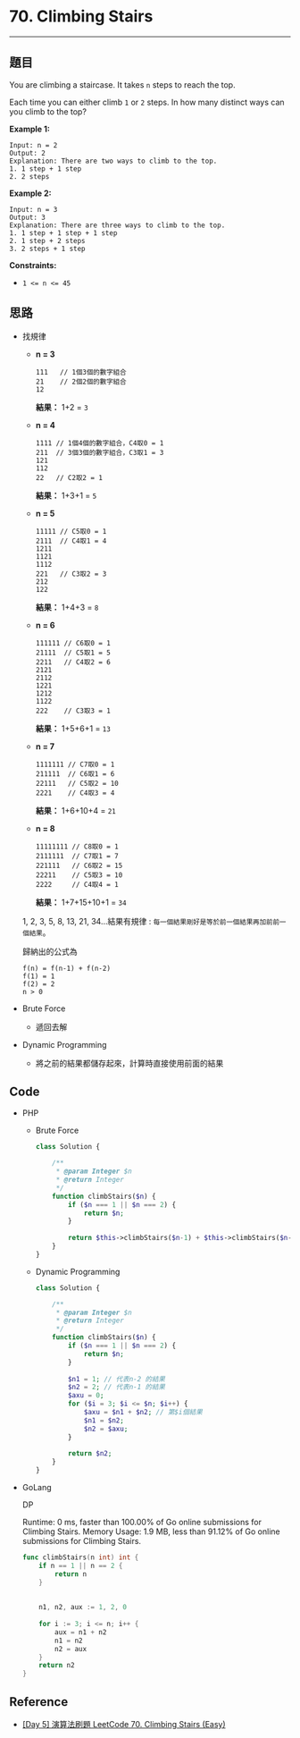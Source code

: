 # 70. Climbing Stairs

---

## 題目

You are climbing a staircase. It takes `n` steps to reach the top.

Each time you can either climb `1` or `2` steps. In how many distinct ways can you climb to the top?

**Example 1:**

```
Input: n = 2
Output: 2
Explanation: There are two ways to climb to the top.
1. 1 step + 1 step
2. 2 steps

```

**Example 2:**

```
Input: n = 3
Output: 3
Explanation: There are three ways to climb to the top.
1. 1 step + 1 step + 1 step
2. 1 step + 2 steps
3. 2 steps + 1 step

```

**Constraints:**

- `1 <= n <= 45`

## 思路

- 找規律
    - **n = 3**
        
        ```
        111   // 1個3個的數字組合
        21    // 2個2個的數字組合
        12
        
        ```
        
        **結果：** 1+2 = `3`
        
    - **n = 4**
        
        ```
        1111 // 1個4個的數字組合，C4取0 = 1
        211  // 3個3個的數字組合，C3取1 = 3
        121
        112
        22   // C2取2 = 1
        
        ```
        
        **結果：** 1+3+1 = `5`
        
    - **n = 5**
        
        ```
        11111 // C5取0 = 1
        2111  // C4取1 = 4
        1211
        1121
        1112
        221   // C3取2 = 3
        212
        122
        
        ```
        
        **結果：** 1+4+3 = `8`
        
    - **n = 6**
        
        ```
        111111 // C6取0 = 1
        21111  // C5取1 = 5
        2211   // C4取2 = 6
        2121
        2112
        1221
        1212
        1122
        222    // C3取3 = 1
        
        ```
        
        **結果：** 1+5+6+1 = `13`
        
    - **n = 7**
        
        ```
        1111111 // C7取0 = 1
        211111  // C6取1 = 6
        22111   // C5取2 = 10
        2221    // C4取3 = 4
        
        ```
        
        **結果：** 1+6+10+4 = `21`
        
    - **n = 8**
        
        ```
        11111111 // C8取0 = 1
        2111111  // C7取1 = 7
        221111   // C6取2 = 15
        22211    // C5取3 = 10
        2222     // C4取4 = 1
        
        ```
        
        **結果：** 1+7+15+10+1 = `34`
        
    
    1, 2, 3, 5, 8, 13, 21, 34...結果有規律 : `每一個結果剛好是等於前一個結果再加前前一個結果`。
    
    歸納出的公式為
    
    ```
    f(n) = f(n-1) + f(n-2)
    f(1) = 1
    f(2) = 2
    n > 0
    ```
    
- Brute Force
    - 遞回去解
- Dynamic Programming
    - 將之前的結果都儲存起來，計算時直接使用前面的結果

## Code

- PHP
    - Brute Force
        
        ```php
        class Solution {
        
            /**
             * @param Integer $n
             * @return Integer
             */
            function climbStairs($n) {
                if ($n === 1 || $n === 2) {
                    return $n;
                }  
                
                return $this->climbStairs($n-1) + $this->climbStairs($n-2);
            }
        }
        ```
        
    - Dynamic Programming
        
        ```php
        class Solution {
        
            /**
             * @param Integer $n
             * @return Integer
             */
            function climbStairs($n) {
                if ($n === 1 || $n === 2) {
                    return $n;
                }  
                
                $n1 = 1; // 代表n-2 的結果
                $n2 = 2; // 代表n-1 的結果
                $axu = 0;
                for ($i = 3; $i <= $n; $i++) {
                    $axu = $n1 + $n2; // 第$i個結果
                    $n1 = $n2;
                    $n2 = $axu;
                }
                
                return $n2;
            }
        }
        ```
        
- GoLang
    
    DP
    
    Runtime: 0 ms, faster than 100.00% of Go online submissions for Climbing Stairs.
    Memory Usage: 1.9 MB, less than 91.12% of Go online submissions for Climbing Stairs.
    
    ```go
    func climbStairs(n int) int {
        if n == 1 || n == 2 {
            return n
        }
        
        
        n1, n2, aux := 1, 2, 0
        
        for i := 3; i <= n; i++ {
            aux = n1 + n2
            n1 = n2
            n2 = aux
        }
        return n2
    }
    ```
    

## Reference

- [[Day 5] 演算法刷題 LeetCode 70. Climbing Stairs (Easy)](https://ithelp.ithome.com.tw/articles/10218585)